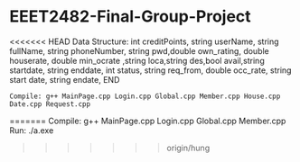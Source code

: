 # EEET2482-Final-Group-Project
<<<<<<< HEAD
Data Structure: int creditPoints, string userName, string fullName, 
    string phoneNumber, string pwd,double own_rating, double houserate, double min_ocrate
    ,string loca,string des,bool avail,string startdate, string enddate, int status, string req_from, double occ_rate, string start date, string endate, END
    
    Compile: g++ MainPage.cpp Login.cpp Global.cpp Member.cpp House.cpp Date.cpp Request.cpp
    
=======
Compile: g++ MainPage.cpp Login.cpp Global.cpp Member.cpp
Run: ./a.exe
>>>>>>> origin/hung
